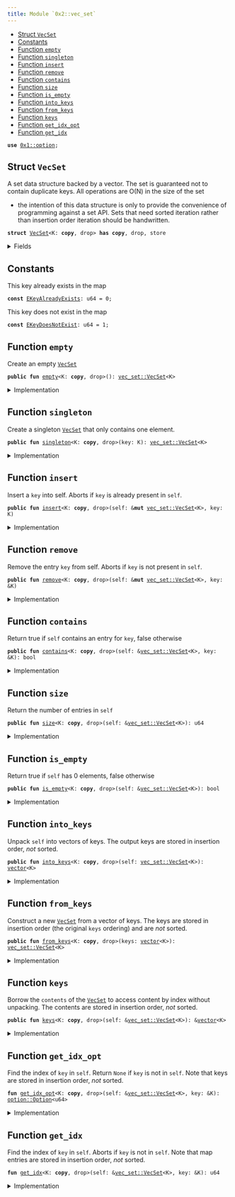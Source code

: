 ```yaml
---
title: Module `0x2::vec_set`
---
```




-  [Struct `VecSet`](#0x2_vec_set_VecSet)
-  [Constants](#@Constants_0)
-  [Function `empty`](#0x2_vec_set_empty)
-  [Function `singleton`](#0x2_vec_set_singleton)
-  [Function `insert`](#0x2_vec_set_insert)
-  [Function `remove`](#0x2_vec_set_remove)
-  [Function `contains`](#0x2_vec_set_contains)
-  [Function `size`](#0x2_vec_set_size)
-  [Function `is_empty`](#0x2_vec_set_is_empty)
-  [Function `into_keys`](#0x2_vec_set_into_keys)
-  [Function `from_keys`](#0x2_vec_set_from_keys)
-  [Function `keys`](#0x2_vec_set_keys)
-  [Function `get_idx_opt`](#0x2_vec_set_get_idx_opt)
-  [Function `get_idx`](#0x2_vec_set_get_idx)


<pre><code><b>use</b> <a href="../move-stdlib/option.md#0x1_option">0x1::option</a>;
</code></pre>



<a name="0x2_vec_set_VecSet"></a>

## Struct `VecSet`

A set data structure backed by a vector. The set is guaranteed not to
contain duplicate keys. All operations are O(N) in the size of the set
- the intention of this data structure is only to provide the convenience
of programming against a set API. Sets that need sorted iteration rather
than insertion order iteration should be handwritten.


<pre><code><b>struct</b> <a href="../sui-framework/vec_set.md#0x2_vec_set_VecSet">VecSet</a>&lt;K: <b>copy</b>, drop&gt; <b>has</b> <b>copy</b>, drop, store
</code></pre>



<details>
<summary>Fields</summary>


<dl>
<dt>
<code>contents: <a href="../move-stdlib/vector.md#0x1_vector">vector</a>&lt;K&gt;</code>
</dt>
<dd>

</dd>
</dl>


</details>

<a name="@Constants_0"></a>

## Constants


<a name="0x2_vec_set_EKeyAlreadyExists"></a>

This key already exists in the map


<pre><code><b>const</b> <a href="../sui-framework/vec_set.md#0x2_vec_set_EKeyAlreadyExists">EKeyAlreadyExists</a>: u64 = 0;
</code></pre>



<a name="0x2_vec_set_EKeyDoesNotExist"></a>

This key does not exist in the map


<pre><code><b>const</b> <a href="../sui-framework/vec_set.md#0x2_vec_set_EKeyDoesNotExist">EKeyDoesNotExist</a>: u64 = 1;
</code></pre>



<a name="0x2_vec_set_empty"></a>

## Function `empty`

Create an empty <code><a href="../sui-framework/vec_set.md#0x2_vec_set_VecSet">VecSet</a></code>


<pre><code><b>public</b> <b>fun</b> <a href="../sui-framework/vec_set.md#0x2_vec_set_empty">empty</a>&lt;K: <b>copy</b>, drop&gt;(): <a href="../sui-framework/vec_set.md#0x2_vec_set_VecSet">vec_set::VecSet</a>&lt;K&gt;
</code></pre>



<details>
<summary>Implementation</summary>


<pre><code><b>public</b> <b>fun</b> <a href="../sui-framework/vec_set.md#0x2_vec_set_empty">empty</a>&lt;K: <b>copy</b> + drop&gt;(): <a href="../sui-framework/vec_set.md#0x2_vec_set_VecSet">VecSet</a>&lt;K&gt; {
    <a href="../sui-framework/vec_set.md#0x2_vec_set_VecSet">VecSet</a> { contents: <a href="../move-stdlib/vector.md#0x1_vector">vector</a>[] }
}
</code></pre>



</details>

<a name="0x2_vec_set_singleton"></a>

## Function `singleton`

Create a singleton <code><a href="../sui-framework/vec_set.md#0x2_vec_set_VecSet">VecSet</a></code> that only contains one element.


<pre><code><b>public</b> <b>fun</b> <a href="../sui-framework/vec_set.md#0x2_vec_set_singleton">singleton</a>&lt;K: <b>copy</b>, drop&gt;(key: K): <a href="../sui-framework/vec_set.md#0x2_vec_set_VecSet">vec_set::VecSet</a>&lt;K&gt;
</code></pre>



<details>
<summary>Implementation</summary>


<pre><code><b>public</b> <b>fun</b> <a href="../sui-framework/vec_set.md#0x2_vec_set_singleton">singleton</a>&lt;K: <b>copy</b> + drop&gt;(key: K): <a href="../sui-framework/vec_set.md#0x2_vec_set_VecSet">VecSet</a>&lt;K&gt; {
    <a href="../sui-framework/vec_set.md#0x2_vec_set_VecSet">VecSet</a> { contents: <a href="../move-stdlib/vector.md#0x1_vector">vector</a>[key] }
}
</code></pre>



</details>

<a name="0x2_vec_set_insert"></a>

## Function `insert`

Insert a <code>key</code> into self.
Aborts if <code>key</code> is already present in <code>self</code>.


<pre><code><b>public</b> <b>fun</b> <a href="../sui-framework/vec_set.md#0x2_vec_set_insert">insert</a>&lt;K: <b>copy</b>, drop&gt;(self: &<b>mut</b> <a href="../sui-framework/vec_set.md#0x2_vec_set_VecSet">vec_set::VecSet</a>&lt;K&gt;, key: K)
</code></pre>



<details>
<summary>Implementation</summary>


<pre><code><b>public</b> <b>fun</b> <a href="../sui-framework/vec_set.md#0x2_vec_set_insert">insert</a>&lt;K: <b>copy</b> + drop&gt;(self: &<b>mut</b> <a href="../sui-framework/vec_set.md#0x2_vec_set_VecSet">VecSet</a>&lt;K&gt;, key: K) {
    <b>assert</b>!(!self.<a href="../sui-framework/vec_set.md#0x2_vec_set_contains">contains</a>(&key), <a href="../sui-framework/vec_set.md#0x2_vec_set_EKeyAlreadyExists">EKeyAlreadyExists</a>);
    self.contents.push_back(key)
}
</code></pre>



</details>

<a name="0x2_vec_set_remove"></a>

## Function `remove`

Remove the entry <code>key</code> from self. Aborts if <code>key</code> is not present in <code>self</code>.


<pre><code><b>public</b> <b>fun</b> <a href="../sui-framework/vec_set.md#0x2_vec_set_remove">remove</a>&lt;K: <b>copy</b>, drop&gt;(self: &<b>mut</b> <a href="../sui-framework/vec_set.md#0x2_vec_set_VecSet">vec_set::VecSet</a>&lt;K&gt;, key: &K)
</code></pre>



<details>
<summary>Implementation</summary>


<pre><code><b>public</b> <b>fun</b> <a href="../sui-framework/vec_set.md#0x2_vec_set_remove">remove</a>&lt;K: <b>copy</b> + drop&gt;(self: &<b>mut</b> <a href="../sui-framework/vec_set.md#0x2_vec_set_VecSet">VecSet</a>&lt;K&gt;, key: &K) {
    <b>let</b> idx = <a href="../sui-framework/vec_set.md#0x2_vec_set_get_idx">get_idx</a>(self, key);
    self.contents.<a href="../sui-framework/vec_set.md#0x2_vec_set_remove">remove</a>(idx);
}
</code></pre>



</details>

<a name="0x2_vec_set_contains"></a>

## Function `contains`

Return true if <code>self</code> contains an entry for <code>key</code>, false otherwise


<pre><code><b>public</b> <b>fun</b> <a href="../sui-framework/vec_set.md#0x2_vec_set_contains">contains</a>&lt;K: <b>copy</b>, drop&gt;(self: &<a href="../sui-framework/vec_set.md#0x2_vec_set_VecSet">vec_set::VecSet</a>&lt;K&gt;, key: &K): bool
</code></pre>



<details>
<summary>Implementation</summary>


<pre><code><b>public</b> <b>fun</b> <a href="../sui-framework/vec_set.md#0x2_vec_set_contains">contains</a>&lt;K: <b>copy</b> + drop&gt;(self: &<a href="../sui-framework/vec_set.md#0x2_vec_set_VecSet">VecSet</a>&lt;K&gt;, key: &K): bool {
    <a href="../sui-framework/vec_set.md#0x2_vec_set_get_idx_opt">get_idx_opt</a>(self, key).is_some()
}
</code></pre>



</details>

<a name="0x2_vec_set_size"></a>

## Function `size`

Return the number of entries in <code>self</code>


<pre><code><b>public</b> <b>fun</b> <a href="../sui-framework/vec_set.md#0x2_vec_set_size">size</a>&lt;K: <b>copy</b>, drop&gt;(self: &<a href="../sui-framework/vec_set.md#0x2_vec_set_VecSet">vec_set::VecSet</a>&lt;K&gt;): u64
</code></pre>



<details>
<summary>Implementation</summary>


<pre><code><b>public</b> <b>fun</b> <a href="../sui-framework/vec_set.md#0x2_vec_set_size">size</a>&lt;K: <b>copy</b> + drop&gt;(self: &<a href="../sui-framework/vec_set.md#0x2_vec_set_VecSet">VecSet</a>&lt;K&gt;): u64 {
    self.contents.length()
}
</code></pre>



</details>

<a name="0x2_vec_set_is_empty"></a>

## Function `is_empty`

Return true if <code>self</code> has 0 elements, false otherwise


<pre><code><b>public</b> <b>fun</b> <a href="../sui-framework/vec_set.md#0x2_vec_set_is_empty">is_empty</a>&lt;K: <b>copy</b>, drop&gt;(self: &<a href="../sui-framework/vec_set.md#0x2_vec_set_VecSet">vec_set::VecSet</a>&lt;K&gt;): bool
</code></pre>



<details>
<summary>Implementation</summary>


<pre><code><b>public</b> <b>fun</b> <a href="../sui-framework/vec_set.md#0x2_vec_set_is_empty">is_empty</a>&lt;K: <b>copy</b> + drop&gt;(self: &<a href="../sui-framework/vec_set.md#0x2_vec_set_VecSet">VecSet</a>&lt;K&gt;): bool {
    <a href="../sui-framework/vec_set.md#0x2_vec_set_size">size</a>(self) == 0
}
</code></pre>



</details>

<a name="0x2_vec_set_into_keys"></a>

## Function `into_keys`

Unpack <code>self</code> into vectors of keys.
The output keys are stored in insertion order, *not* sorted.


<pre><code><b>public</b> <b>fun</b> <a href="../sui-framework/vec_set.md#0x2_vec_set_into_keys">into_keys</a>&lt;K: <b>copy</b>, drop&gt;(self: <a href="../sui-framework/vec_set.md#0x2_vec_set_VecSet">vec_set::VecSet</a>&lt;K&gt;): <a href="../move-stdlib/vector.md#0x1_vector">vector</a>&lt;K&gt;
</code></pre>



<details>
<summary>Implementation</summary>


<pre><code><b>public</b> <b>fun</b> <a href="../sui-framework/vec_set.md#0x2_vec_set_into_keys">into_keys</a>&lt;K: <b>copy</b> + drop&gt;(self: <a href="../sui-framework/vec_set.md#0x2_vec_set_VecSet">VecSet</a>&lt;K&gt;): <a href="../move-stdlib/vector.md#0x1_vector">vector</a>&lt;K&gt; {
    <b>let</b> <a href="../sui-framework/vec_set.md#0x2_vec_set_VecSet">VecSet</a> { contents } = self;
    contents
}
</code></pre>



</details>

<a name="0x2_vec_set_from_keys"></a>

## Function `from_keys`

Construct a new <code><a href="../sui-framework/vec_set.md#0x2_vec_set_VecSet">VecSet</a></code> from a vector of keys.
The keys are stored in insertion order (the original <code>keys</code> ordering)
and are *not* sorted.


<pre><code><b>public</b> <b>fun</b> <a href="../sui-framework/vec_set.md#0x2_vec_set_from_keys">from_keys</a>&lt;K: <b>copy</b>, drop&gt;(keys: <a href="../move-stdlib/vector.md#0x1_vector">vector</a>&lt;K&gt;): <a href="../sui-framework/vec_set.md#0x2_vec_set_VecSet">vec_set::VecSet</a>&lt;K&gt;
</code></pre>



<details>
<summary>Implementation</summary>


<pre><code><b>public</b> <b>fun</b> <a href="../sui-framework/vec_set.md#0x2_vec_set_from_keys">from_keys</a>&lt;K: <b>copy</b> + drop&gt;(<b>mut</b> keys: <a href="../move-stdlib/vector.md#0x1_vector">vector</a>&lt;K&gt;): <a href="../sui-framework/vec_set.md#0x2_vec_set_VecSet">VecSet</a>&lt;K&gt; {
    keys.reverse();
    <b>let</b> <b>mut</b> set = <a href="../sui-framework/vec_set.md#0x2_vec_set_empty">empty</a>();
    <b>while</b> (keys.length() != 0) set.<a href="../sui-framework/vec_set.md#0x2_vec_set_insert">insert</a>(keys.pop_back());
    set
}
</code></pre>



</details>

<a name="0x2_vec_set_keys"></a>

## Function `keys`

Borrow the <code>contents</code> of the <code><a href="../sui-framework/vec_set.md#0x2_vec_set_VecSet">VecSet</a></code> to access content by index
without unpacking. The contents are stored in insertion order,
*not* sorted.


<pre><code><b>public</b> <b>fun</b> <a href="../sui-framework/vec_set.md#0x2_vec_set_keys">keys</a>&lt;K: <b>copy</b>, drop&gt;(self: &<a href="../sui-framework/vec_set.md#0x2_vec_set_VecSet">vec_set::VecSet</a>&lt;K&gt;): &<a href="../move-stdlib/vector.md#0x1_vector">vector</a>&lt;K&gt;
</code></pre>



<details>
<summary>Implementation</summary>


<pre><code><b>public</b> <b>fun</b> <a href="../sui-framework/vec_set.md#0x2_vec_set_keys">keys</a>&lt;K: <b>copy</b> + drop&gt;(self: &<a href="../sui-framework/vec_set.md#0x2_vec_set_VecSet">VecSet</a>&lt;K&gt;): &<a href="../move-stdlib/vector.md#0x1_vector">vector</a>&lt;K&gt; {
    &self.contents
}
</code></pre>



</details>

<a name="0x2_vec_set_get_idx_opt"></a>

## Function `get_idx_opt`

Find the index of <code>key</code> in <code>self</code>. Return <code>None</code> if <code>key</code> is not in <code>self</code>.
Note that keys are stored in insertion order, *not* sorted.


<pre><code><b>fun</b> <a href="../sui-framework/vec_set.md#0x2_vec_set_get_idx_opt">get_idx_opt</a>&lt;K: <b>copy</b>, drop&gt;(self: &<a href="../sui-framework/vec_set.md#0x2_vec_set_VecSet">vec_set::VecSet</a>&lt;K&gt;, key: &K): <a href="../move-stdlib/option.md#0x1_option_Option">option::Option</a>&lt;u64&gt;
</code></pre>



<details>
<summary>Implementation</summary>


<pre><code><b>fun</b> <a href="../sui-framework/vec_set.md#0x2_vec_set_get_idx_opt">get_idx_opt</a>&lt;K: <b>copy</b> + drop&gt;(self: &<a href="../sui-framework/vec_set.md#0x2_vec_set_VecSet">VecSet</a>&lt;K&gt;, key: &K): Option&lt;u64&gt; {
    <b>let</b> <b>mut</b> i = 0;
    <b>let</b> n = <a href="../sui-framework/vec_set.md#0x2_vec_set_size">size</a>(self);
    <b>while</b> (i &lt; n) {
        <b>if</b> (&self.contents[i] == key) {
            <b>return</b> <a href="../move-stdlib/option.md#0x1_option_some">option::some</a>(i)
        };
        i = i + 1;
    };
    <a href="../move-stdlib/option.md#0x1_option_none">option::none</a>()
}
</code></pre>



</details>

<a name="0x2_vec_set_get_idx"></a>

## Function `get_idx`

Find the index of <code>key</code> in <code>self</code>. Aborts if <code>key</code> is not in <code>self</code>.
Note that map entries are stored in insertion order, *not* sorted.


<pre><code><b>fun</b> <a href="../sui-framework/vec_set.md#0x2_vec_set_get_idx">get_idx</a>&lt;K: <b>copy</b>, drop&gt;(self: &<a href="../sui-framework/vec_set.md#0x2_vec_set_VecSet">vec_set::VecSet</a>&lt;K&gt;, key: &K): u64
</code></pre>



<details>
<summary>Implementation</summary>


<pre><code><b>fun</b> <a href="../sui-framework/vec_set.md#0x2_vec_set_get_idx">get_idx</a>&lt;K: <b>copy</b> + drop&gt;(self: &<a href="../sui-framework/vec_set.md#0x2_vec_set_VecSet">VecSet</a>&lt;K&gt;, key: &K): u64 {
    <b>let</b> idx_opt = <a href="../sui-framework/vec_set.md#0x2_vec_set_get_idx_opt">get_idx_opt</a>(self, key);
    <b>assert</b>!(idx_opt.is_some(), <a href="../sui-framework/vec_set.md#0x2_vec_set_EKeyDoesNotExist">EKeyDoesNotExist</a>);
    idx_opt.destroy_some()
}
</code></pre>



</details>
